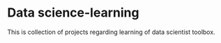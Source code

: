 # Data science-learning

This is collection of projects regarding learning of data scientist toolbox.
